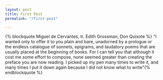 ```yaml
---
layout: post
title: First Post
permalink: "/first-post"

---
```

{% blockquote Miguel de Cervantes, tr. Edith Grossman, Don Quixote %} "I wanted only to offer it to you plain and bare, unadorned by a prologue or the endless catalogue of sonnets, epigrams, and laudatory poems that are usually placed at the beginning of books. For I can tell you that although it cost me some effort to compose, none seemed greater than creating the preface you are now reading. I picked up my pen many times to write it, and many times I put it down again because I did not know what to write"{% endblockquote %}